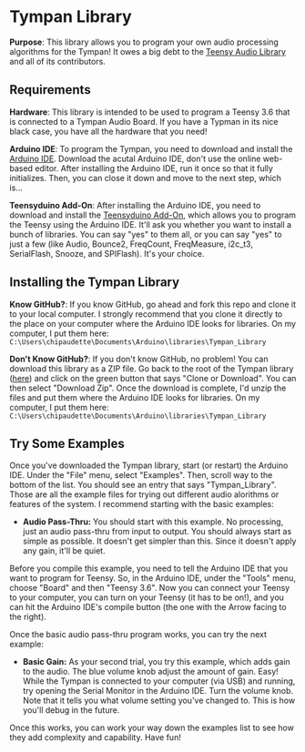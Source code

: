 Tympan Library
===========================

**Purpose**: This library allows you to program your own audio processing algorithms for the Tympan!  It owes a big debt to the [Teensy Audio Library](http://www.pjrc.com/teensy/td_libs_Audio.html) and all of its contributors.

Requirements
------------

**Hardware**: This library is intended to be used to program a Teensy 3.6 that is connected to a Tympan Audio Board.  If you have a Typman in its nice black case, you have all the hardware that you need!

**Arduino IDE**:  To program the Tympan, you need to download and install the [Arduino IDE](https://www.arduino.cc/en/Main/Software).  Download the acutal Arduino IDE, don't use the online web-based editor.  After installing the Arduino IDE, run it once so that it fully initializes.  Then, you can close it down and move to the next step, which is...

**Teensyduino Add-On**:  After installing the Arduino IDE, you need to download and install the [Teensyduino Add-On](https://www.pjrc.com/teensy/td_download.html), which allows you to program the Teensy using the Arduino IDE. It'll ask you whether you want to install a bunch of libraries.  You can say "yes" to them all, or you can say "yes" to just a few (like Audio, Bounce2, FreqCount, FreqMeasure, i2c_t3, SerialFlash, Snooze, and SPIFlash).  It's your choice.

Installing the Tympan Library
------------

**Know GitHub?**:  If you know GitHub, go ahead and fork this repo and clone it to your local computer.  I strongly recommend that you clone it directly to the place on your computer where the Arduino IDE looks for libraries.  On my computer, I put them here: `C:\Users\chipaudette\Documents\Arduino\libraries\Tympan_Library`

**Don't Know GitHub?**: If you don't know GitHub, no problem!  You can download this library as a ZIP file.  Go back to the root of the Tympan library ([here](https://github.com/Tympan/Tympan_Library)) and click on the green button that says "Clone or Download".  You can then select "Download Zip".  Once the download is complete, I'd unzip the files and put them where the Arduino IDE looks for libraries.  On my computer, I put them here: `C:\Users\chipaudette\Documents\Arduino\libraries\Tympan_Library`

Try Some Examples
-------------

Once you've downloaded the Tympan library, start (or restart) the Arduino IDE.  Under the "File" menu, select "Examples".  Then, scroll way to the bottom of the list.  You should see an entry that says "Tympan_Library".  Those are all the example files for trying out different audio alorithms or features of the system.  I recommend starting with the basic examples:

* **Audio Pass-Thru:**  You should start with this example.  No processing, just an audio pass-thru from input to output.  You should always start as simple as possible.  It doesn't get simpler than this.  Since it doesn't apply any gain, it'll be quiet.

Before you compile this example, you need to tell the Arduino IDE that you want to program for Teensy.  So, in the Arduino IDE, under the "Tools" menu, choose "Board" and then "Teensy 3.6".  Now you can connect your Teensy to your computer, you can turn on your Teensy (it has to be on!), and you can hit the Arduino IDE's compile button (the one with the Arrow facing to the right).

Once the basic audio pass-thru program works, you can try the next example:

* **Basic Gain:** As your second trial, you try this example, which adds gain to the audio.  The blue volume knob adjust the amount of gain.  Easy!  While the Tympan is connected to your computer (via USB) and running, try opening the Serial Monitor in the Arduino IDE.  Turn the volume knob.  Note that it tells you what volume setting you've changed to.  This is how you'll debug in the future.

Once this works, you can work your way down the examples list to see how they add complexity and capability.  Have fun!
